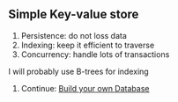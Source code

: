 ## Simple Key-value store

1. Persistence: do not loss data
2. Indexing: keep it efficient to traverse
3. Concurrency: handle lots of transactions

I will probably use B-trees for indexing

1. Continue: [Build your own Database](https://build-your-own.org/database/)
